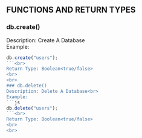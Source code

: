 ## FUNCTIONS AND RETURN TYPES

### db.create()
Description: Create A Database<br>
Example: <br>
```js
db.create("users");
```<br>
Return Type: Boolean<true/false>
<br>
<br>
### db.delete()
Description: Delete A Database<br>
Example:
```js
db.delete("users");
```<br>
Return Type: Boolean<true/false>
<br>
<br>
